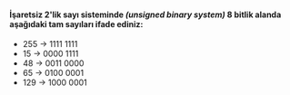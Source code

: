 #### İşaretsiz 2'lik sayı sisteminde _(unsigned binary system)_ 8 bitlik alanda aşağıdaki tam sayıları ifade ediniz:

* 255	->	1111 1111
* 15	->	0000 1111	
* 48	->	0011 0000
* 65	->	0100 0001
* 129	->	1000 0001